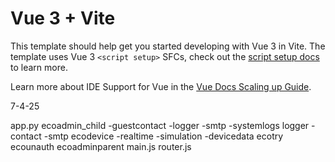 # Vue 3 + Vite

This template should help get you started developing with Vue 3 in Vite. The template uses Vue 3 `<script setup>` SFCs, check out the [script setup docs](https://v3.vuejs.org/api/sfc-script-setup.html#sfc-script-setup) to learn more.

Learn more about IDE Support for Vue in the [Vue Docs Scaling up Guide](https://vuejs.org/guide/scaling-up/tooling.html#ide-support).

7-4-25

app.py
ecoadmin_child
-guestcontact
-logger
-smtp
-systemlogs
logger
-contact
-smtp
ecodevice
-realtime
-simulation
-devicedata
ecotry
ecounauth
ecoadminparent
main.js
router.js